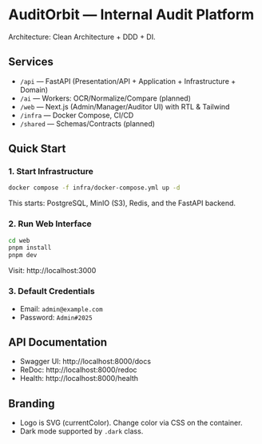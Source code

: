 # AuditOrbit — Internal Audit Platform

Architecture: Clean Architecture + DDD + DI.

## Services
- `/api` — FastAPI (Presentation/API + Application + Infrastructure + Domain)
- `/ai` — Workers: OCR/Normalize/Compare (planned)
- `/web` — Next.js (Admin/Manager/Auditor UI) with RTL & Tailwind
- `/infra` — Docker Compose, CI/CD
- `/shared` — Schemas/Contracts (planned)

## Quick Start

### 1. Start Infrastructure
```bash
docker compose -f infra/docker-compose.yml up -d
```

This starts: PostgreSQL, MinIO (S3), Redis, and the FastAPI backend.

### 2. Run Web Interface
```bash
cd web
pnpm install
pnpm dev
```

Visit: http://localhost:3000

### 3. Default Credentials
- Email: `admin@example.com`
- Password: `Admin#2025`

## API Documentation
- Swagger UI: http://localhost:8000/docs
- ReDoc: http://localhost:8000/redoc
- Health: http://localhost:8000/health

## Branding
- Logo is SVG (currentColor). Change color via CSS on the container.
- Dark mode supported by `.dark` class.
